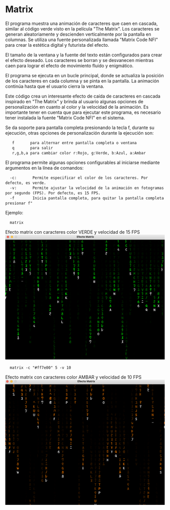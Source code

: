 # Matrix

El programa muestra una animación de caracteres que caen en cascada, similar al código verde visto en la película "The Matrix". Los caracteres se generan aleatoriamente y descienden verticalmente por la pantalla en columnas. Se utiliza una fuente personalizada llamada "Matrix Code NFI" para crear la estética digital y futurista del efecto.

El tamaño de la ventana y la fuente del texto están configurados para crear el efecto deseado. Los caracteres se borran y se desvanecen mientras caen para lograr el efecto de movimiento fluido y enigmático.

El programa se ejecuta en un bucle principal, donde se actualiza la posición de los caracteres en cada columna y se pinta en la pantalla. La animación continúa hasta que el usuario cierra la ventana.

Este código crea un interesante efecto de caída de caracteres en cascada inspirado en "The Matrix" y brinda al usuario algunas opciones de personalización en cuanto al color y la velocidad de la animación. Es importante tener en cuenta que para ejecutar este programa, es necesario tener instalada la fuente "Matrix Code NFI" en el sistema.

Se da soporte para pantalla completa presionando la tecla f, durante su ejecución, otras opciones de personalización durante la ejecución son:


       f       para alternar entre pantalla completa o ventana
       q       para salir
       r,g,b,a para cambiar color r:Rojo, g:Verde, b:Azul, a:Ambar


El programa permite algunas opciones configurables al iniciarse mediante argumentos en la línea de comandos:

      -c:       Permite especificar el color de los caracteres. Por defecto, es verde.
      -v:       Permite ajustar la velocidad de la animación en fotogramas por segundo (FPS). Por defecto, es 15 FPS.
      -f        Inicia pantalla completa, para quitar la pantalla completa presionar f"

Ejemplo:

      matrix
Efecto matrix con caracteres color VERDE y velocidad de 15 FPS
![Descripción de la imagen](/imgMatrix.png)



      matrix -c "#ff7e00" 5 -v 10

Efecto matrix con caracteres color AMBAR y velocidad de 10 FPS
![Descripción de la imagen](/imgMatrix2.png)

